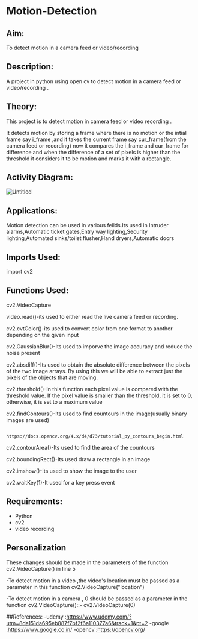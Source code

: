 # Motion-Detection
## Aim:
To detect motion in a camera feed or video/recording

## Description:
A project in python using open cv to detect motion in a camera feed or video/recording .
## Theory:
This project is to detect motion in camera feed or video recording .

It detects motion by storing a frame where there is no motion or the intial frame say i_frame ,and it takes the current frame say cur_frame(from the camera feed or
recording) now it compares the i_frame and cur_frame for difference and when the difference of a set of pixels is higher than the threshold it considers it to be motion and marks it with a rectangle.

## Activity Diagram:

![Untitled](https://user-images.githubusercontent.com/82216452/182594428-98da61dd-d37e-4518-b598-0b1ed5e3cd19.jpg)


## Applications:

Motion detection can be used in various feilds.Its used in Intruder alarms,Automatic ticket gates,Entry way lighting,Security lighting,Automated sinks/toilet
flusher,Hand dryers,Automatic doors

## Imports Used:

import cv2

## Functions Used:

cv2.VideoCapture

video.read()-its used to either read the live camera feed or recording.

cv2.cvtColor()-its used to convert color from one format to another depending on the given input

cv2.GaussianBlur()-Its used to imporve the image accuracy and reduce  the noise present

cv2.absdiff()-Its used to obtain the absolute difference between the pixels of the two image arrays. By using this we will be able to extract just the pixels of the objects that are moving.

cv2.threshold()-In this function each pixel value is compared with the threshold value. If the pixel value is smaller than the threshold, it is set to 0, otherwise, it is set to a maximum value

cv2.findContours()-Its used to find countours in the image(usually binary images are used)
  
                    https://docs.opencv.org/4.x/d4/d73/tutorial_py_contours_begin.html  

cv2.contourArea()-Its used to find the area of the countours

cv2.boundingRect()-Its used draw a rectangle in an image

cv2.imshow()-Its used to show the image to the user   

cv2.waitKey(1)-It used for a key press event 

## Requirements:
- Python
- cv2
- video recording

## Personalization

These changes should be made in the parameters of the function cv2.VideoCapture() in line 5

-To detect motion in a video ,the video's location must be passed as a parameter in this function cv2.VideoCapture("location")  

-To detect motion in a camera , 0 should be passed as a  parameter in the function cv2.VideoCapture()::-  cv2.VideoCapture(0)

##References:
-udemy  :https://www.udemy.com/?utm=8da151da695eb887f7bf2f6a110377a6&track=1&pt=2
-google :https://www.google.co.in/
-opencv :https://opencv.org/

